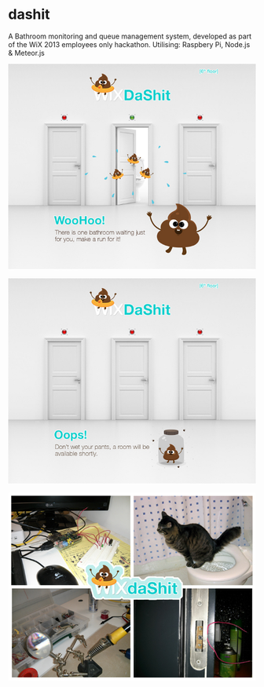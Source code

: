 dashit
======

A Bathroom monitoring and queue management system, developed as part of the WiX 2013 employees only hackathon.
Utilising: Raspbery Pi, Node.js &amp; Meteor.js 

![Open](readme-resources/open.jpg?raw=true)

![Closed](readme-resources/closed.jpg?raw=true)

![Montage](readme-resources/montage.jpg?raw=true)